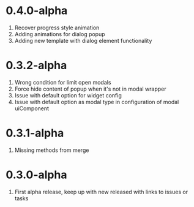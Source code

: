 # 0.4.0-alpha
1. Recover progress style animation
2. Adding animations for dialog popup
3. Adding new template with dialog element functionality

# 0.3.2-alpha
1. Wrong condition for limit open modals
2. Force hide content of popup when it's not in modal wrapper
3. Issue with default option for widget config
4. Issue with default option as modal type in configuration of modal uiComponent

# 0.3.1-alpha
1. Missing methods from merge

# 0.3.0-alpha
1. First alpha release, keep up with new released with links to issues or tasks
